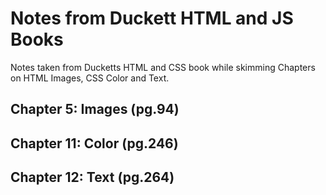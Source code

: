 # Notes from Duckett HTML and JS Books

Notes taken from Ducketts HTML and CSS book while
skimming Chapters on HTML Images, CSS Color and Text.

## Chapter 5: Images (pg.94)

## Chapter 11: Color (pg.246)

## Chapter 12: Text (pg.264)
